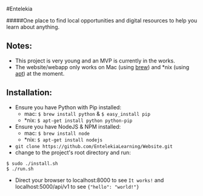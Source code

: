 #Entelekia

#####One place to find local opportunities and digital resources to help you learn about anything.

## Notes:
- This project is very young and an MVP is currently in the works.
- The website/webapp only works on Mac (using [brew](http://brew.sh/)) and *nix (using [apt](https://wiki.debian.org/Apt)) at the moment.

## Installation:
- Ensure you have Python with Pip installed:
    - mac: `$ brew install python` & `$ easy_install pip`
    - *nix: `$ apt-get install python python-pip`
- Ensure you have NodeJS & NPM installed:
    - mac: `$ brew install node`
    - *nix: `$ apt-get install nodejs`
- `git clone https://github.com/EntelekiaLearning/Website.git`
- change to the project's root directory and run:
```shell
$ sudo ./install.sh
$ ./run.sh
```
- Direct your browser to localhost:8000 to see `It works!` and localhost:5000/api/v1 to see `{"hello": "world!"}`
